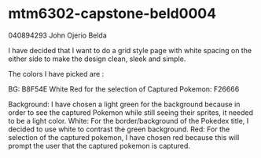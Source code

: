 # mtm6302-capstone-beld0004

040894293
John Ojerio Belda


I have decided that I want to do a grid style page with white spacing on the either side to make the design clean, sleek and simple.

The colors I have picked are :

BG: B8F54E
White 
Red for the selection of Captured Pokemon: F26666



Background: 
I have chosen a light green for the background because in order to see the captured Pokemon while still seeing their sprites, it needed to be a light color. 
White:
For the border/background of the Pokedex title, I decided to use white to contrast the green background.
Red:
For the selection of the captured pokemon, I have chosen red because this will prompt the user that the captured pokemon is captured.


